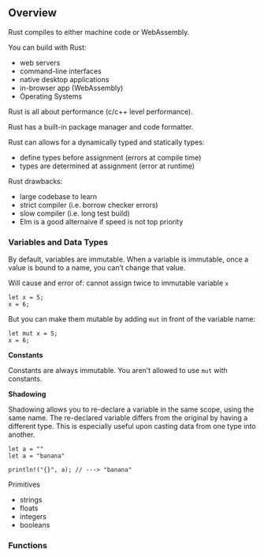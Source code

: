 ## Overview

Rust compiles to either machine code or WebAssembly.

You can build with Rust:

 - web servers
 - command-line interfaces
 - native desktop applications
 - in-browser app (WebAssembly)
 - Operating Systems

 Rust is all about performance (c/c++ level performance).

 Rust has a built-in package manager and code formatter.

 Rust can allows for a dynamically typed and statically types:
   - define types before assignment (errors at compile time)
   - types are determined at assignment (error at runtime)

Rust drawbacks:
 - large codebase to learn
 - strict compiler (i.e. borrow checker errors)
 - slow compiler (i.e. long test build)
 - Elm is a good alternaive if speed is not top priority

### Variables and Data Types

By default, variables are immutable. When a variable is immutable, once a value is bound to a name, you can’t change that value.

Will cause and error of: cannot assign twice to immutable variable `x`

```
let x = 5;
x = 6;
```

But you can make them mutable by adding `mut` in front of the variable name:

```
let mut x = 5;
x = 6;
```

**Constants**

Constants are always immutable. You aren’t allowed to use `mut` with constants. 

**Shadowing**

Shadowing allows you to re-declare a variable in the same scope, using the same name. The re-declared variable differs from the original by having a different type. This is especially useful upon casting data from one type into another.

```
let a = ""
let a = "banana"
 
println!("{}", a); // ---> "banana"
```

Primitives
 - strings
 - floats
 - integers
 - booleans


### Functions


